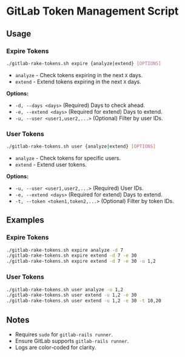 # GitLab Token Management Script

## Usage

### Expire Tokens
```bash
./gitlab-rake-tokens.sh expire {analyze|extend} [OPTIONS]
```
- `analyze` - Check tokens expiring in the next `X` days.
- `extend`  - Extend tokens expiring in the next `X` days.

**Options:**
- `-d, --days <days>` (Required) Days to check ahead.
- `-e, --extend <days>` (Required for extend) Days to extend.
- `-u, --user <user1,user2,...>` (Optional) Filter by user IDs.

### User Tokens
```bash
./gitlab-rake-tokens.sh user {analyze|extend} [OPTIONS]
```
- `analyze` - Check tokens for specific users.
- `extend`  - Extend user tokens.

**Options:**
- `-u, --user <user1,user2,...>` (Required) User IDs.
- `-e, --extend <days>` (Required for extend) Days to extend.
- `-t, --token <token1,token2,...>` (Optional) Filter by token IDs.

## Examples

### Expire Tokens
```bash
./gitlab-rake-tokens.sh expire analyze -d 7
./gitlab-rake-tokens.sh expire extend -d 7 -e 30
./gitlab-rake-tokens.sh expire extend -d 7 -e 30 -u 1,2
```

### User Tokens
```bash
./gitlab-rake-tokens.sh user analyze -u 1,2
./gitlab-rake-tokens.sh user extend -u 1,2 -e 30
./gitlab-rake-tokens.sh user extend -u 1,2 -e 30 -t 10,20
```

## Notes
- Requires `sudo` for `gitlab-rails runner`.
- Ensure GitLab supports `gitlab-rails runner`.
- Logs are color-coded for clarity.
